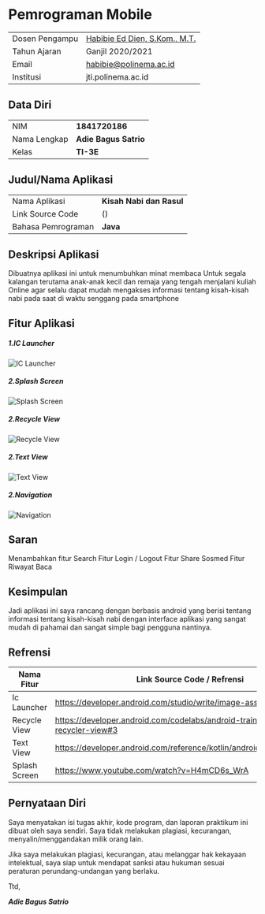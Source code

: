 # Pemrograman Mobile

|  |  |
|--|--|
| Dosen Pengampu | [Habibie Ed Dien, S.Kom., M.T.](https://github.com/hbb-polinema) |
| Tahun Ajaran | Ganjil 2020/2021 |
| Email | habibie@polinema.ac.id |
| Institusi | jti.polinema.ac.id |


## Data Diri

|  |  |
|--|--|
| NIM | **1841720186** |
| Nama Lengkap | **Adie Bagus Satrio** |
| Kelas | **TI-3E** |


## Judul/Nama Aplikasi

|  |  |
|--|--|
| Nama Aplikasi | **Kisah Nabi dan Rasul** |
| Link Source Code | () |
| Bahasa Pemrograman | **Java** |


## Deskripsi Aplikasi

Dibuatnya aplikasi ini untuk menumbuhkan minat membaca 
Untuk segala kalangan terutama anak-anak kecil dan remaja yang tengah menjalani kuliah Online agar selalu dapat mudah mengakses informasi tentang kisah-kisah nabi pada saat di waktu senggang pada smartphone


## Fitur Aplikasi

##### 1.IC Launcher
![IC Launcher ](img/IC.jpeg)

##### 2.Splash Screen
![Splash Screen ](img/SplashScreen.jpeg)

##### 2.Recycle View
![Recycle View ](img/RecycleView.jpeg)

##### 2.Text View
![Text View ](img/TextView.jpeg)

##### 2.Navigation
![Navigation ](img/Navigation.JPG)


## Saran

Menambahkan fitur Search
Fitur Login / Logout
Fitur Share Sosmed
Fitur Riwayat Baca

## Kesimpulan

Jadi aplikasi ini saya rancang dengan berbasis android yang berisi tentang informasi tentang kisah-kisah nabi dengan interface aplikasi yang sangat mudah di pahamai dan sangat simple bagi pengguna nantinya.


## Refrensi

| Nama Fitur | Link Source Code / Refrensi |
|--|--|
| Ic Launcher | https://developer.android.com/studio/write/image-asset-studio?hl=id |
| Recycle View | https://developer.android.com/codelabs/android-training-create-recycler-view#3 |
| Text View | https://developer.android.com/reference/kotlin/android/widget/TextView |
| Splash Screen | https://www.youtube.com/watch?v=H4mCD6s_WrA |

## Pernyataan Diri

Saya menyatakan isi tugas akhir, kode program, dan laporan praktikum ini dibuat oleh saya sendiri. Saya tidak melakukan plagiasi, kecurangan, menyalin/menggandakan milik orang lain.

Jika saya melakukan plagiasi, kecurangan, atau melanggar hak kekayaan intelektual, saya siap untuk mendapat sanksi atau hukuman sesuai peraturan perundang-undangan yang berlaku.

Ttd,

***Adie Bagus Satrio***
